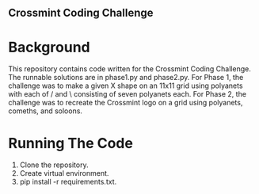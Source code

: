 ## Crossmint Coding Challenge

# Background

This repository contains code written for the Crossmint Coding Challenge. The runnable solutions are in phase1.py and phase2.py. For Phase 1, the challenge was to make a given X shape on an 11x11 grid using polyanets with each of / and \ consisting of seven polyanets each. For Phase 2, the challenge was to recreate the Crossmint logo on a grid using polyanets, comeths, and soloons.

# Running The Code

1. Clone the repository.
2. Create virtual environment.
3. pip install -r requirements.txt.
